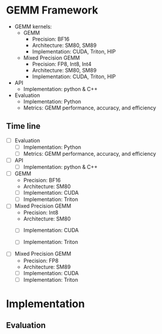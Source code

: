 # GEMM Framework


- GEMM kernels:
  - GEMM
    - Precision: BF16
    - Architecture: SM80, SM89
    - Implementation: CUDA, Triton, HIP
  - Mixed Precision GEMM
    - Precision: FP8, Int8, Int4
    - Architecture: SM80, SM89
    - Implementation: CUDA, Triton, HIP
- API
  - Implementation: python & C++
- Evaluation
  - Implementation: Python
  - Metrics: GEMM performance, accuracy, and efficiency

## Time line

- [ ] Evaluation
  - [ ] Implementation: Python
  - [ ] Metrics: GEMM performance, accuracy, and efficiency

- [ ] API
  - [ ] Implementation: python & C++

- [ ] GEMM
  - Precision: BF16
  - Architecture: SM80
  - [ ] Implementation: CUDA
  - [ ] Implementation: Triton

- [ ] Mixed Precision GEMM
  - Precision: Int8
  - Architecture: SM80
  - [ ] Implementation: CUDA
  - [ ] Implementation: Triton


- [ ] Mixed Precision GEMM
  - Precision: FP8
  - Architecture: SM89
  - [ ] Implementation: CUDA
  - [ ] Implementation: Triton

# Implementation

## Evaluation

